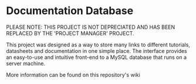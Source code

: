 # Documentation Database

PLEASE NOTE: THIS PROJECT IS NOT DEPRECIATED AND HAS BEEN REPLACED BY THE 'PROJECT MANAGER' PROJECT.

This project was designed as a way to store many links to different tutorials, datasheets and documentation in one simple place.
The interface provides an easy-to-use and intuitive front-end to a MySQL database that runs on a server machine.

More information can be found on this repository's wiki
